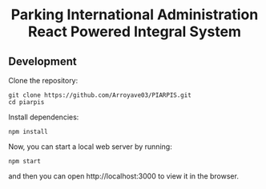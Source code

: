<h1 align="center">
  <a>
    Parking International Administration React Powered Integral System
  </a>
</h1>


## Development

Clone the repository:

```
git clone https://github.com/Arroyave03/PIARPIS.git
cd piarpis
```

Install dependencies:

```
npm install
```

Now, you can start a local web server by running:

```
npm start
```

and then you can open http://localhost:3000 to view it in the browser.

